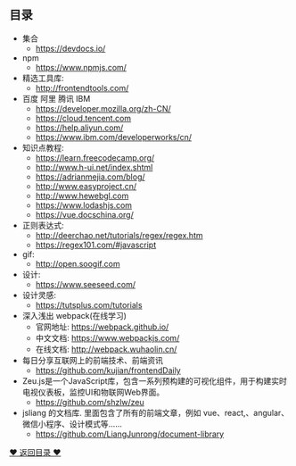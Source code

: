## 目录

* 集合
  * https://devdocs.io/
* npm 
  * https://www.npmjs.com/
* 精选工具库:
  * http://frontendtools.com/
* 百度 阿里 腾讯 IBM
  * https://developer.mozilla.org/zh-CN/
  * https://cloud.tencent.com
  * https://help.aliyun.com/ 
  * https://www.ibm.com/developerworks/cn/
* 知识点教程:
  * https://learn.freecodecamp.org/
  * http://www.h-ui.net/index.shtml
  * https://adrianmejia.com/blog/
  * http://www.easyproject.cn/
  * http://www.hewebgl.com
  * https://www.lodashjs.com
  * https://vue.docschina.org/
* 正则表达式:
  * http://deerchao.net/tutorials/regex/regex.htm
  * https://regex101.com/#javascript
* gif:
  * http://open.soogif.com
* 设计:
  * https://www.seeseed.com/
* 设计灵感:
  * https://tutsplus.com/tutorials 
* 深入浅出 webpack(在线学习)
  * 官网地址: https://webpack.github.io/
  * 中文文档: https://www.webpackjs.com/
  * 在线文档: http://webpack.wuhaolin.cn/
* 每日分享互联网上的前端技术、前端资讯
  * https://github.com/kujian/frontendDaily
* Zeu.js是一个JavaScript库，包含一系列预构建的可视化组件，用于构建实时电视仪表板，监控UI和物联网Web界面。
  * https://github.com/shzlw/zeu
* jsliang 的文档库. 里面包含了所有的前端文章，例如 vue、react,、angular、微信小程序、设计模式等……
  * https://github.com/LiangJunrong/document-library

[❤ 返回目录 ❤](#目录)
